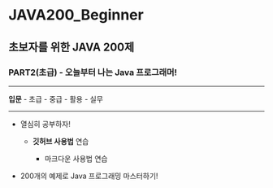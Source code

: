 # JAVA200_Beginner

## 초보자를 위한 JAVA 200제

### PART2(초급) - 오늘부터 나는 Java 프로그래머!

---

**입문** - 초급 - 중급 - 활용 - 실무

***

+ 열심히 공부하자!

  - **깃허브 사용법** 연습

    * 마크다운 사용법 연습

- 200개의 예제로 Java 프로그래밍 마스터하기!
